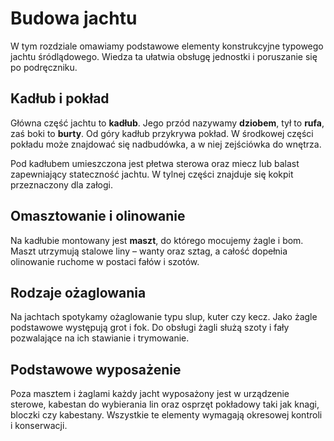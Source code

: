 # Budowa jachtu

W tym rozdziale omawiamy podstawowe elementy konstrukcyjne typowego jachtu śródlądowego. Wiedza ta ułatwia obsługę jednostki i poruszanie się po podręczniku.

## Kadłub i pokład

Główna część jachtu to **kadłub**. Jego przód nazywamy **dziobem**, tył to **rufa**, zaś boki to **burty**. Od góry kadłub przykrywa pokład. W środkowej części pokładu może znajdować się nadbudówka, a w niej zejściówka do wnętrza.

Pod kadłubem umieszczona jest płetwa sterowa oraz miecz lub balast zapewniający stateczność jachtu. W tylnej części znajduje się kokpit przeznaczony dla załogi.

## Omasztowanie i olinowanie

Na kadłubie montowany jest **maszt**, do którego mocujemy żagle i bom. Maszt utrzymują stalowe liny – wanty oraz sztag, a całość dopełnia olinowanie ruchome w postaci fałów i szotów.

## Rodzaje ożaglowania

Na jachtach spotykamy ożaglowanie typu slup, kuter czy kecz. Jako żagle podstawowe występują grot i fok. Do obsługi żagli służą szoty i fały pozwalające na ich stawianie i trymowanie.

## Podstawowe wyposażenie

Poza masztem i żaglami każdy jacht wyposażony jest w urządzenie sterowe, kabestan do wybierania lin oraz osprzęt pokładowy taki jak knagi, bloczki czy kabestany. Wszystkie te elementy wymagają okresowej kontroli i konserwacji.


